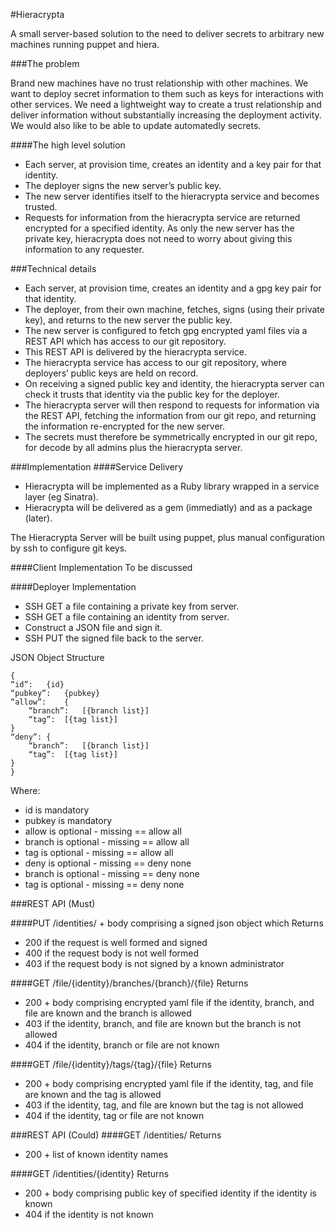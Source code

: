 #Hieracrypta

A small server-based  solution to the need to deliver secrets to arbitrary new machines running puppet and hiera.

###The problem

Brand new machines have no trust relationship with other machines.  We want to deploy secret information to them such as keys for interactions with other services.  We need a lightweight way to create a trust relationship and deliver information without substantially increasing the deployment activity.  We would also like to be able to update automatedly secrets.

####The high level solution

* Each server, at provision time, creates an identity and a key pair for that identity.
* The deployer signs the new server’s public key.
* The new server identifies itself to the hieracrypta service and becomes trusted.
* Requests for information from the hieracrypta service are returned encrypted for a specified identity.  As only the new server has the private key, hieracrypta does not need to worry about giving this information to any requester.

###Technical details

* Each server, at provision time, creates an identity and a gpg key pair for that identity.
* The deployer, from their own machine, fetches, signs (using their private key), and returns to the new server the public key.
* The new server is configured to fetch gpg encrypted yaml files via a REST API which has access to our git repository.
* This REST API is delivered by the hieracrypta service.
* The hieracrypta service has access to our git repository, where deployers’ public keys are held on record.
* On receiving a signed public key and identity, the hieracrypta server can check it trusts that identity via the public key for the deployer.
* The hieracrypta server will then respond to requests for information via the REST API, fetching the information from our git repo, and returning the information re-encrypted for the new server.
* The secrets must therefore be symmetrically encrypted in our git repo, for decode by all admins plus the hieracrypta server.

###Implementation
####Service Delivery
* Hieracrypta will be implemented as a Ruby library wrapped in a service layer (eg Sinatra).
* Hieracrypta will be delivered as a gem (immediatly) and as a package (later).

The Hieracrypta Server will be built using puppet, plus manual configuration by ssh to configure git keys.

####Client Implementation
To be discussed

####Deployer Implementation
* SSH GET a file containing a private key from server.
* SSH GET a file containing an identity from server.
* Construct a JSON file and sign it.
* SSH PUT the signed file back to the server.

JSON Object Structure
```
{
“id”:	{id}
“pubkey”:	{pubkey}
“allow”:	{
	“branch”:	[{branch list}]
	“tag”:	[{tag list}]
}
“deny”: {
	“branch”:	[{branch list}]
	“tag”:	[{tag list}]
}
}
```
Where:
* id is mandatory
* pubkey is mandatory
* allow is optional - missing == allow all
* branch is optional - missing == allow all
* tag is optional - missing == allow all
* deny is optional - missing == deny none
* branch is optional - missing == deny none
* tag is optional - missing == deny none

###REST API (Must)

####PUT /identities/ + body comprising a signed json object which 
Returns 
* 200 if the request is well formed and signed
* 400 if the request body is not well formed 
* 403 if the request body is not signed by a known administrator

####GET /file/{identity}/branches/{branch}/{file}
Returns
* 200 + body comprising encrypted yaml file if the identity, branch, and file are known and the branch is allowed
* 403 if the identity, branch, and file are known but the branch is not allowed
* 404 if the identity, branch or file are not known

####GET /file/{identity}/tags/{tag}/{file}
Returns
* 200 + body comprising encrypted yaml file if the identity, tag, and file are known and the tag is allowed
* 403 if the identity, tag, and file are known but the tag is not allowed
* 404 if the identity, tag or file are not known

###REST API (Could)
####GET /identities/
Returns
* 200 + list of known identity names

####GET /identities/{identity}
Returns
* 200 + body comprising public key of specified identity if the identity is known
* 404 if the identity is not known
